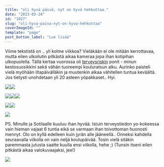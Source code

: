 ```yaml
---
title: "oli hyvä päivä, nyt on hyvä hehkuttaa."
date: "2013-03-24"
id: "1027"
slug: "oli-hyva-paiva-nyt-on-hyva-hehkuttaa"
coverImageId: ""
template: "page"
post_button_label: "Lue lisää"
---
```


Viime tekstistä on .. yli kolme viikkoa? Vieläkään ei ole mitään kerrottavaa, mutta eilen ulkoilutin pitkästä aikaa kameraa jopa ihan kotipihan ulkopuolella. Tällä kertaa vuorossa oli [terveysriskin](http://kilpasilakka.blogspot.fi/) ponit - minun kestosuosikkini sekä vähän tuoreempi kouluratsun alku. Aurinko paisteli vielä myöhään iltapäivälläkin ja muutenkin alkaa vähitellen tuntua keväältä. Jos tietysti unohdetaan yli 20 asteen yöpakkaset.. Hyi.

  

[![](images/IMG_0321.JPG)](http://4.bp.blogspot.com/-yGbrL_XOE6c/UU60ziUeEbI/AAAAAAAAFfc/j5_pjqbIk48/s1600/IMG_0321.JPG)[![](images/IMG_0156.JPG)](http://1.bp.blogspot.com/-FLHG1ADjDZk/UU60xJwhrGI/AAAAAAAAFe0/WmEQdeFNHWE/s1600/IMG_0156.JPG)

  

[![](images/IMG_0123.JPG)](http://1.bp.blogspot.com/-Mw8Y9QfTaXM/UU61QtPUV4I/AAAAAAAAFgI/P3XVSH8neaE/s1600/IMG_0123.JPG)[![](images/IMG_0363.JPG)](http://3.bp.blogspot.com/-MRbCDrUE88g/UU601NQIEUI/AAAAAAAAFgA/ZsOmUL_DKDs/s1600/IMG_0363.JPG)[![](images/IMG_0340.JPG)](http://1.bp.blogspot.com/-7Jn46qYpGXg/UU600j4s2nI/AAAAAAAAFf0/awT_nrmxxZ0/s1600/IMG_0340.JPG)

  

[![](images/IMG_0246.JPG)](http://2.bp.blogspot.com/-02Po6QS4Zq4/UU60zPT1mVI/AAAAAAAAFfY/wLygSHYdU1E/s1600/IMG_0246.JPG)[![](images/IMG_0381.JPG)](http://4.bp.blogspot.com/-zHWa18Dy0MY/UU600yHrECI/AAAAAAAAFf8/uc6ozl0lJes/s1600/IMG_0381.JPG)

  

[![](images/IMG_0383.JPG)](http://3.bp.blogspot.com/-73HU_2TNP0U/UU601hUhD6I/AAAAAAAAFgE/F4Cj-tzRuIc/s1600/IMG_0383.JPG)

  

PS. Minulle ja Sotilaalle kuuluu ihan hyvää. Istuin terveystiedon yo-kokeessa vain hieman vajaat 6 tuntia eikä se varmaan ihan toivottoman huonosti mennyt. Olo on kyllä edelleen kuin jyrän alle jääneellä.. Onneksi kahdella seuraavalla viikolla on vain neljä koulupäivää. Tosin vielä sitäkin paremmasta jutusta saatte kuulla ensi viikolla, hehe ;) (Tunsin itseni eilen pitkästä aikaa valokuvaajaksi, jee!)

  

[![](images/ak.png)](http://4.bp.blogspot.com/-Yd2FZ_ogY-Q/UU63wYuPvEI/AAAAAAAAFgY/heFJ4dDAxIw/s1600/ak.png)
